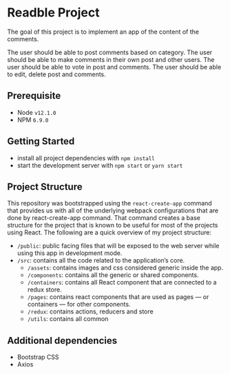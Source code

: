 # Readble Project

The goal of this project is to implement an app of the content of the comments.

The user should be able to post comments based on category.
The user should be able to make comments in their own post and other users.
The user should be able to vote in post and comments.
The user should be able to edit, delete post and comments.

## Prerequisite

* Node `v12.1.0` 
* NPM `6.9.0`

## Getting Started

* install all project dependencies with `npm install` 
* start the development server with `npm start` or `yarn start`

## Project Structure
This repository was bootstrapped using the `react-create-app`  command that provides us with all of the underlying webpack configurations that are done by react-create-app command. That command creates a base structure for the project that is known to be useful for most of the projects using React. The following are a quick overview of my project structure:

- `/public`: public facing files that will be exposed to the web server while using this app in development mode.
- `/src`: contains all the code related to the application’s core. 
	- `/assets`: contains images and css considered generic inside the app.
	- `/components`: contains all the generic or shared components.
    - `/containers`: contains all React component that are connected to a redux store. 
	- `/pages`: contains react components that are used as pages — or containers — for other components. 
	- `/redux`: contains actions, reducers and store 
    - `/utils`: contains all common 

## Additional dependencies

* Bootstrap CSS
* Axios 
